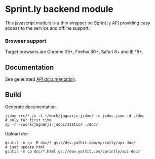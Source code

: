 Sprint.ly backend module
========================

This javascript module is a thin wrapper on [Sprint.ly API](https://sprintly.uservoice.com/knowledgebase/topics/15784-api) providing easy access to the service and offline support.

### Browser support

Target browsers are Chrome 35+, Firefox 30+, Safari 8+ and IE 18+. 

Documentation
-------------

See generated [API documentation](http://dev.yathit.com/sprintly/api-doc/).

Build
-----

Generate documentation.

    jsdoc src/*.js -t ~/work/jaguarjs-jsdoc/ -c jsdoc.json -d ./doc
    # only for first time
    cp -r ~/work/jaguarjs-jsdoc/static/ ./doc/
    
Upload doc

    gsutil -m cp -R doc/* gs://dev.yathit.com/sprintly/api-doc/
    # just update html
    gsutil -m cp doc/*.html gs://dev.yathit.com/sprintly/api-doc/